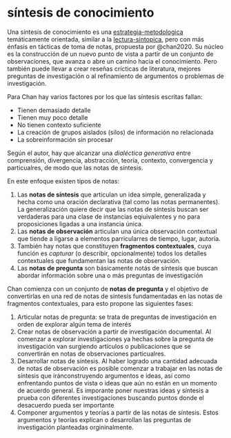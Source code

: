 # síntesis de conocimiento

Una síntesis de conocimiento es una [estrategia-metodologica](estrategia-metodologica.md) temáticamente orientada, similar a la [lectura-sintopica](lectura-sintopica.md), pero con más énfasis en tácticas de toma de notas, propuesta por @chan2020. Su núcleo es la construcción de un nuevo punto de vista a partir de un conjunto de observaciones, que avanza o abre un camino hacia el conocimiento. Pero también puede llevar a crear reseñas crícticas de literatura, mejores preguntas de investigación o al refinamiento de argumentos o problemas de investigación.

Para Chan hay varios factores por los que las síntesis escritas fallan:

* Tienen demasiado detalle
* Tienen muy poco detalle
* No tienen contexto suficiente
* La creación de grupos aislados (silos) de información no relacionada
* La sobreinformación sin procesar

Según el autor, hay que alcanzar una *dialéctica generativa* entre comprensión, divergencia, abstracción, teoría, contexto, convergencia y particualres, de modo que las notas de síntesis.

En este enfoque existen tipos de notas:

1. Las **notas de síntesis** que articulan un idea simple, generalizada y hecha como una oración declarativa (tal como las notas permanentes). La generalización quiere decir que las notas de síntesis buscan ser verdaderas para una clase de instancias eqiuivalentes y no para proposiciones ligadas a una instancia única.
1. Las **notas de observación** articulan una única observación contextual que tiende a ligarse a elementos parricularres de tiempo, lugar, autoría.
1. También hay notas que constituyen **fragmentos contextuales**, cuya función es *capturar* (o describir, opcionalmente) todos los detalles contextuales que fundamentan las notas de observación.
1. Las **notas de pregunta** son básicamente notás de síntesis que buscan abordar información sobre una o más preguntas de investigación

Chan comienza con un conjunto de **notas de pregunta** y el objetivo de convertirlas en una red de notas de síntesis fundamentadas en las notas de fragmentos contextuales, para esto propone las siguientes fases:

1. Articular notas de pregunta: se trata de preguntas de investigación en orden de explorar algún tema de interés
1. Crear notas de observación a partir de investigación documental. Al comenzar a explorar investigaciones ya hechas sobre la pregunta de investigación van surgiendo artículos o publicaciones que se convertirán en notas de observaciones particualres.
1. Desarrollar notas de síntesis. Al haber logrado una cantidad adecuada de notas de observación es posible comenzar a trabajar en las notas de síntesis que iránconstruyendo argumentos e ideas, así como enfrentando puntos de vista o ideas que aún no están en un momento de acuerdo general. Es imporante poner nuestras ideas y síntesis a prueba con diferentes investigaciones buscando puntos donde el desacuerdo pueda ser importante
1. Componer argumentos y teorías a partir de las notas de síntesis. Estos argumentos y teorías explican o desarrollan las preguntas de investigación planteadas orgininalmente.
